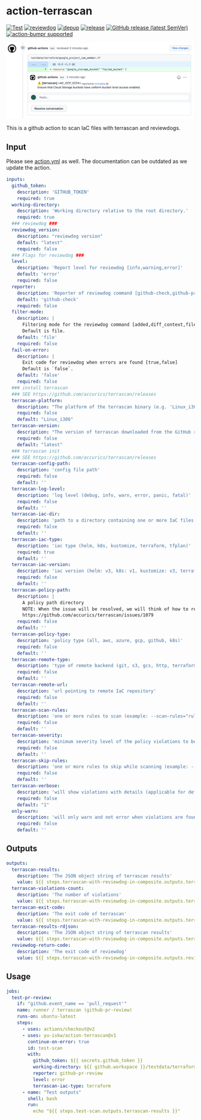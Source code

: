 # action-terrascan

<!-- TODO: replace yu-iskw/action-terrascan with your repo name -->
[![Test](https://github.com/yu-iskw/action-terrascan/workflows/Test/badge.svg)](https://github.com/yu-iskw/action-terrascan/actions?query=workflow%3ATest)
[![reviewdog](https://github.com/yu-iskw/action-terrascan/workflows/reviewdog/badge.svg)](https://github.com/yu-iskw/action-terrascan/actions?query=workflow%3Areviewdog)
[![depup](https://github.com/yu-iskw/action-terrascan/workflows/depup/badge.svg)](https://github.com/yu-iskw/action-terrascan/actions?query=workflow%3Adepup)
[![release](https://github.com/yu-iskw/action-terrascan/workflows/release/badge.svg)](https://github.com/yu-iskw/action-terrascan/actions?query=workflow%3Arelease)
[![GitHub release (latest SemVer)](https://img.shields.io/github/v/release/yu-iskw/action-terrascan?logo=github&sort=semver)](https://github.com/yu-iskw/action-terrascan/releases)
[![action-bumpr supported](https://img.shields.io/badge/bumpr-supported-ff69b4?logo=github&link=https://github.com/haya14busa/action-bumpr)](https://github.com/haya14busa/action-bumpr)

![github-pr-review demo](./docs/images/example-comment.png)

This is a github action to scan IaC files with terrascan and reviewdogs.

## Input
Please see [action.yml](./action.yml) as well.
The documentation can be outdated as we update the action.

```yaml
inputs:
  github_token:
    description: 'GITHUB_TOKEN'
    required: true
  working-directory:
    description: 'Working directory relative to the root directory.'
    required: true
  ### reviewdog ###
  reviewdog_version:
    description: "reviewdog version"
    default: "latest"
    required: false
  ### Flags for reviewdog ###
  level:
    description: 'Report level for reviewdog [info,warning,error]'
    default: 'error'
    required: false
  reporter:
    description: 'Reporter of reviewdog command [github-check,github-pr-review].'
    default: 'github-check'
    required: false
  filter-mode:
    description: |
      Filtering mode for the reviewdog command [added,diff_context,file,nofilter].
      Default is file.
    default: 'file'
    required: false
  fail-on-error:
    description: |
      Exit code for reviewdog when errors are found [true,false]
      Default is `false`.
    default: 'false'
    required: false
  ### install terrascan
  ### SEE https://github.com/accurics/terrascan/releases
  terrascan-platform:
    description: "The platform of the terrascan binary (e.g. 'Linux_i386', 'Linux_x86_64')"
    required: false
    default: "Linux_i386"
  terrascan-version:
    description: "The version of terrascan downloaded from the GitHub repository"
    required: false
    default: "latest"
  ### terrascan init
  ### SEE https://github.com/accurics/terrascan/releases
  terrascan-config-path:
    description: 'config file path'
    required: false
    default: ''
  terrascan-log-level:
    description: 'log level (debug, info, warn, error, panic, fatal)'
    required: false
    default: ''
  terrascan-iac-dir:
    description: 'path to a directory containing one or more IaC files'
    required: false
    default: ''
  terrascan-iac-type:
    description: 'iac type (helm, k8s, kustomize, terraform, tfplan)'
    required: true
    default: ''
  terrascan-iac-version:
    description: 'iac version (helm: v3, k8s: v1, kustomize: v3, terraform: v12, v13, v14, tfplan: v1)'
    required: false
    default: ''
  terrascan-policy-path:
    description: |
      A policy path directory
      NOTE: When the issue will be resolved, we will think of how to receive multiple paths.
      https://github.com/accurics/terrascan/issues/1079
    required: false
    default: ''
  terrascan-policy-type:
    description: 'policy type (all, aws, azure, gcp, github, k8s)'
    required: false
    default: ''
  terrascan-remote-type:
    description: 'type of remote backend (git, s3, gcs, http, terraform-registry)'
    required: false
    default: ''
  terrascan-remote-url:
    description: 'url pointing to remote IaC repository'
    required: false
    default: ''
  terrascan-scan-rules:
    description: 'one or more rules to scan (example: --scan-rules="ruleID1,ruleID2")'
    required: false
    default: ''
  terrascan-severity:
    description: 'minimum severity level of the policy violations to be reported by terrascan (HIGH, MEDIUM, LOW)'
    required: false
    default: ''
  terrascan-skip-rules:
    description: 'one or more rules to skip while scanning (example: --skip-rules="ruleID1,ruleID2")'
    required: false
    default: ''
  terrascan-verbose:
    description: 'will show violations with details (applicable for default output)'
    required: false
    default: "1"
  only-warn:
    description: 'will only warn and not error when violations are found'
    required: false
    default: ''
```

## Outputs

```yaml
outputs:
  terrascan-results:
    description: 'The JSON object string of terrascan results'
    value: ${{ steps.terrascan-with-reviewdog-in-composite.outputs.terrascan-results }}
  terrascan-violations-count:
    description: 'The number of violations'
    value: ${{ steps.terrascan-with-reviewdog-in-composite.outputs.terrascan-violations-count }}
  terrascan-exit-code:
    description: 'The exit code of terrascan'
    value: ${{ steps.terrascan-with-reviewdog-in-composite.outputs.terrascan-exit-code }}
  terrascan-results-rdjson:
    description: 'The JSON object string of terrascan results'
    value: ${{ steps.terrascan-with-reviewdog-in-composite.outputs.terrascan-results-rdjson }}
  reviewdog-return-code:
    description: 'The exit code of reviewdog'
    value: ${{ steps.terrascan-with-reviewdog-in-composite.outputs.reviewdog-return-code }}
```

## Usage

```yaml
jobs:
  test-pr-review:
    if: "github.event_name == 'pull_request'"
    name: runner / terrascan (github-pr-review)
    runs-on: ubuntu-latest
    steps:
      - uses: actions/checkout@v2
      - uses: yu-iskw/action-terrascan@v1
        continue-on-error: true
        id: test-scan
        with:
          github_token: ${{ secrets.github_token }}
          working-directory: ${{ github.workspace }}/testdata/terraform/
          reporter: github-pr-review
          level: error
          terrascan-iac-type: terraform
      - name: "Test outputs"
        shell: bash
        run:
          echo "${{ steps.test-scan.outputs.terrascan-results }}"
```
